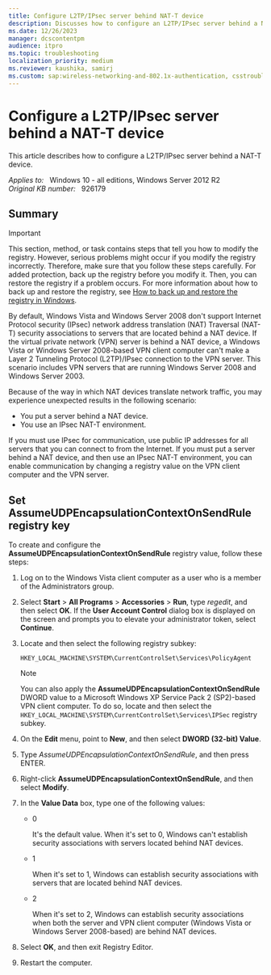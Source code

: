 ```yaml
---
title: Configure L2TP/IPsec server behind NAT-T device
description: Discusses how to configure an L2TP/IPsec server behind a NAT-T device in Windows Vista and in Windows Server 2008.
ms.date: 12/26/2023
manager: dcscontentpm
audience: itpro
ms.topic: troubleshooting
localization_priority: medium
ms.reviewer: kaushika, samirj
ms.custom: sap:wireless-networking-and-802.1x-authentication, csstroubleshoot
---
```

# Configure a L2TP/IPsec server behind a NAT-T device

This article describes how to configure a L2TP/IPsec server behind a NAT-T device.

_Applies to:_ &nbsp; Windows 10 - all editions, Windows Server 2012 R2  
_Original KB number:_ &nbsp; 926179

## Summary

> [!IMPORTANT]
> This section, method, or task contains steps that tell you how to modify the registry. However, serious problems might occur if you modify the registry incorrectly. Therefore, make sure that you follow these steps carefully. For added protection, back up the registry before you modify it. Then, you can restore the registry if a problem occurs. For more information about how to back up and restore the registry, see [How to back up and restore the registry in Windows](https://support.microsoft.com/help/322756).

By default, Windows Vista and Windows Server 2008 don't support Internet Protocol security (IPsec) network address translation (NAT) Traversal (NAT-T) security associations to servers that are located behind a NAT device. If the virtual private network (VPN) server is behind a NAT device, a Windows Vista or Windows Server 2008-based VPN client computer can't make a Layer 2 Tunneling Protocol (L2TP)/IPsec connection to the VPN server. This scenario includes VPN servers that are running Windows Server 2008 and Windows Server 2003.

Because of the way in which NAT devices translate network traffic, you may experience unexpected results in the following scenario:

- You put a server behind a NAT device.
- You use an IPsec NAT-T environment.

If you must use IPsec for communication, use public IP addresses for all servers that you can connect to from the Internet. If you must put a server behind a NAT device, and then use an IPsec NAT-T environment, you can enable communication by changing a registry value on the VPN client computer and the VPN server.

## Set AssumeUDPEncapsulationContextOnSendRule registry key

To create and configure the **AssumeUDPEncapsulationContextOnSendRule** registry value, follow these steps:

1. Log on to the Windows Vista client computer as a user who is a member of the Administrators group.
2. Select **Start** > **All Programs** > **Accessories** > **Run**, type *regedit*, and then select **OK**. If the **User Account Control** dialog box is displayed on the screen and prompts you to elevate your administrator token, select **Continue**.
3. Locate and then select the following registry subkey:

    `HKEY_LOCAL_MACHINE\SYSTEM\CurrentControlSet\Services\PolicyAgent`

    > [!NOTE]
    > You can also apply the **AssumeUDPEncapsulationContextOnSendRule** DWORD value to a Microsoft Windows XP Service Pack 2 (SP2)-based VPN client computer. To do so, locate and then select the `HKEY_LOCAL_MACHINE\SYSTEM\CurrentControlSet\Services\IPSec` registry subkey.

4. On the **Edit** menu, point to **New**, and then select **DWORD (32-bit) Value**.
5. Type *AssumeUDPEncapsulationContextOnSendRule*, and then press ENTER.
6. Right-click **AssumeUDPEncapsulationContextOnSendRule**, and then select **Modify**.
7. In the **Value Data** box, type one of the following values:

   - 0

     It's the default value. When it's set to 0, Windows can't establish security associations with servers located behind NAT devices.
   - 1

     When it's set to 1, Windows can establish security associations with servers that are located behind NAT devices.
   - 2

     When it's set to 2, Windows can establish security associations when both the server and VPN client computer (Windows Vista or Windows Server 2008-based) are behind NAT devices.

8. Select **OK**, and then exit Registry Editor.
9. Restart the computer.
